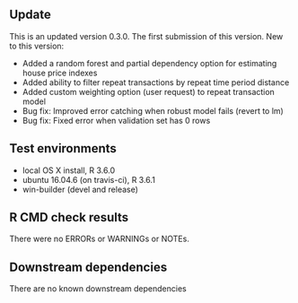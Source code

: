 ## Update

This is an updated version 0.3.0.  The first submission of this version. New to this version:

* Added a random forest and partial dependency option for estimating house price indexes
* Added ability to filter repeat transactions by repeat time period distance
* Added custom weighting option (user request) to repeat transaction model
* Bug fix: Improved error catching when robust model fails (revert to lm)
* Bug fix: Fixed error when validation set has 0 rows

## Test environments
* local OS X install, R 3.6.0
* ubuntu 16.04.6 (on travis-ci), R 3.6.1
* win-builder (devel and release)

## R CMD check results
There were no ERRORs or WARNINGs or NOTEs. 

## Downstream dependencies
There are no known downstream dependencies 


